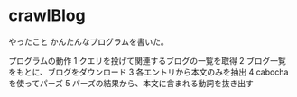 crawlBlog
=========


やったこと
かんたんなプログラムを書いた。

プログラムの動作
1 クエリを投げて関連するブログの一覧を取得
2 ブログ一覧をもとに、ブログをダウンロード
3 各エントリから本文のみを抽出
4 cabochaを使ってパーズ
5 パーズの結果から、本文に含まれる動詞を抜き出す

